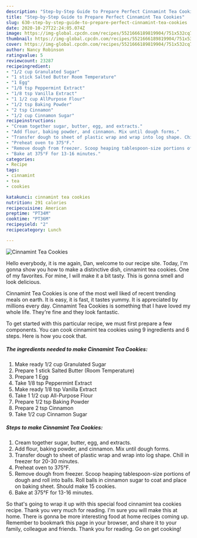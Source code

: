 ```yaml
---
description: "Step-by-Step Guide to Prepare Perfect Cinnamint Tea Cookies"
title: "Step-by-Step Guide to Prepare Perfect Cinnamint Tea Cookies"
slug: 630-step-by-step-guide-to-prepare-perfect-cinnamint-tea-cookies
date: 2020-10-27T22:24:05.074Z
image: https://img-global.cpcdn.com/recipes/5521666189819904/751x532cq70/cinnamint-tea-cookies-recipe-main-photo.jpg
thumbnail: https://img-global.cpcdn.com/recipes/5521666189819904/751x532cq70/cinnamint-tea-cookies-recipe-main-photo.jpg
cover: https://img-global.cpcdn.com/recipes/5521666189819904/751x532cq70/cinnamint-tea-cookies-recipe-main-photo.jpg
author: Nancy Robinson
ratingvalue: 5
reviewcount: 23287
recipeingredient:
- "1/2 cup Granulated Sugar"
- "1 stick Salted Butter Room Temperature"
- "1 Egg"
- "1/8 tsp Peppermint Extract"
- "1/8 tsp Vanilla Extract"
- "1 1/2 cup AllPurpose Flour"
- "1/2 tsp Baking Powder"
- "2 tsp Cinnamon"
- "1/2 cup Cinnamon Sugar"
recipeinstructions:
- "Cream together sugar, butter, egg, and extracts."
- "Add flour, baking powder, and cinnamon. Mix until dough forms."
- "Transfer dough to sheet of plastic wrap and wrap into log shape. Chill in freezer for 20-30 minutes."
- "Preheat oven to 375°F."
- "Remove dough from freezer. Scoop heaping tablespoon-size portions of dough and roll into balls. Roll balls in cinnamon sugar to coat and place on baking sheet. Should make 15 cookies."
- "Bake at 375°F for 13-16 minutes."
categories:
- Recipe
tags:
- cinnamint
- tea
- cookies

katakunci: cinnamint tea cookies 
nutrition: 291 calories
recipecuisine: American
preptime: "PT34M"
cooktime: "PT36M"
recipeyield: "2"
recipecategory: Lunch

---
```



![Cinnamint Tea Cookies](https://img-global.cpcdn.com/recipes/5521666189819904/751x532cq70/cinnamint-tea-cookies-recipe-main-photo.jpg)

Hello everybody, it is me again, Dan, welcome to our recipe site. Today, I'm gonna show you how to make a distinctive dish, cinnamint tea cookies. One of my favorites. For mine, I will make it a bit tasty. This is gonna smell and look delicious.

Cinnamint Tea Cookies is one of the most well liked of recent trending meals on earth. It is easy, it is fast, it tastes yummy. It is appreciated by millions every day. Cinnamint Tea Cookies is something that I have loved my whole life. They're fine and they look fantastic.




To get started with this particular recipe, we must first prepare a few components. You can cook cinnamint tea cookies using 9 ingredients and 6 steps. Here is how you cook that.

<!--inarticleads1-->

##### The ingredients needed to make Cinnamint Tea Cookies:

1. Make ready 1/2 cup Granulated Sugar
1. Prepare 1 stick Salted Butter (Room Temperature)
1. Prepare 1 Egg
1. Take 1/8 tsp Peppermint Extract
1. Make ready 1/8 tsp Vanilla Extract
1. Take 1 1/2 cup All-Purpose Flour
1. Prepare 1/2 tsp Baking Powder
1. Prepare 2 tsp Cinnamon
1. Take 1/2 cup Cinnamon Sugar




<!--inarticleads2-->

##### Steps to make Cinnamint Tea Cookies:

1. Cream together sugar, butter, egg, and extracts.
1. Add flour, baking powder, and cinnamon. Mix until dough forms.
1. Transfer dough to sheet of plastic wrap and wrap into log shape. Chill in freezer for 20-30 minutes.
1. Preheat oven to 375°F.
1. Remove dough from freezer. Scoop heaping tablespoon-size portions of dough and roll into balls. Roll balls in cinnamon sugar to coat and place on baking sheet. Should make 15 cookies.
1. Bake at 375°F for 13-16 minutes.




So that's going to wrap it up with this special food cinnamint tea cookies recipe. Thank you very much for reading. I'm sure you will make this at home. There is gonna be more interesting food at home recipes coming up. Remember to bookmark this page in your browser, and share it to your family, colleague and friends. Thank you for reading. Go on get cooking!
